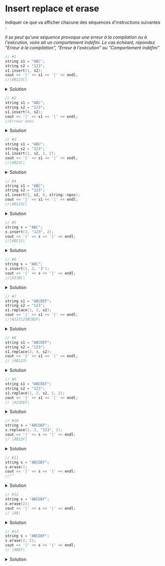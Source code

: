 # Insert replace et erase

Indiquer ce que va afficher chacune des séquences d'instructions suivantes : 

_Il se peut qu'une séquence provoque une erreur à la compilation ou à l'exécution, voire ait un comportement indéfini. Le cas échéant, répondez "Erreur à la compilation", "Erreur à l'exécution" ou "Comportement indéfini"_


~~~cpp
// #1
string s1 = "ABC";
string s2 = "123";
s1.insert(1, s2); 
cout << '|' << s1 << '|' << endl;
//|AB123C|
~~~

<details>
<summary>Solution</summary>

|A123BC|
</details>

	
~~~cpp
// #2
string s1 = "ABC";
string s2 = "123";
s1.insert(4, s2); 
cout << '|' << s1 << '|' << endl;
//Erreur exec
~~~

<details>
<summary>Solution</summary>

Erreur à l'exécution (NB s1.insert(3, s2) serait OK)

</details>


~~~cpp
// #3
string s1 = "ABC";
string s2 = "123";
s1.insert(2, s2, 1, 2); 
cout << '|' << s1 << '|' << endl;
//|AB23C|
~~~

<details>
<summary>Solution</summary>

|AB23C|
</details>


~~~cpp
// #4
string s1 = "ABC";
string s2 = "123";
s1.insert(2, s2, 0, string::npos); 
cout << '|' << s1 << '|' << endl;
//|AB123C|
~~~

<details>
<summary>Solution</summary>
|AB123C|

</details>


~~~cpp
// #5
string s = "ABC";
s.insert(3, "123", 2); 
cout << '|' << s << '|' << endl;
//|ABC12|
~~~

<details>
<summary>Solution</summary>
|ABC12|

</details>


~~~cpp
// #6
string s = "ABC";
s.insert(1, 2, '3'); 
cout << '|' << s << '|' << endl;
//|A33BC|
~~~

<details>
<summary>Solution</summary>
|A33BC|

</details>

~~~cpp
// #7
string s1 = "ABCDEF";
string s2 = "123";
s1.replace(1, 2, s2); 
cout << '|' << s1 << '|' << endl;
//|A123123BCDEF|
~~~

<details>
<summary>Solution</summary>
|A123DEF|

</details>


~~~cpp
// #8
string s1 = "ABCDEF";
string s2 = "123";
s1.replace(2, 4, s2); 
cout << '|' << s1 << '|' << endl;
// |AB123|
~~~ 

<details>
<summary>Solution</summary>
|AB123|

</details>

~~~cpp
// #9
string s1 = "ABCDEF";
string s2 = "123";
s1.replace(1, 2, s2, 1, 2); 
cout << '|' << s1 << '|' << endl;
// |A23DEF|
~~~

<details>
<summary>Solution</summary>
|A23DEF|

</details>

	
~~~cpp
// #10
string s = "ABCDEF";
s.replace(2, 3, "123", 2); 
cout << '|' << s << '|' << endl;
// |AB12F|
~~~

<details>
<summary>Solution</summary>
|AB12F|

</details>


~~~cpp
// #11
string s = "ABCDEF";
s.erase(); 
cout << '|' << s << '|' << endl;
//""
~~~

<details>
<summary>Solution</summary>
||

</details>

	
~~~cpp
// #12
string s = "ABCDEF";
s.erase(2); 
cout << '|' << s << '|' << endl;
// |AB|
~~~

<details>
<summary>Solution</summary>

|AB|
</details>


~~~cpp
// #13
string s = "ABCDEF";
s.erase(2, 2); 
cout << '|' << s << '|' << endl;
// |ABEF|
~~~

<details>
<summary>Solution</summary>
|ABEF|

</details>


